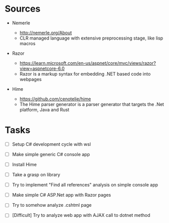 # Sources

- Nemerle 
    - http://nemerle.org/About
    - CLR managed language with extensive preprocessing stage, like lisp macros

- Razor
    - https://learn.microsoft.com/en-us/aspnet/core/mvc/views/razor?view=aspnetcore-6.0
    - Razor is a markup syntax for embedding .NET based code into webpages

- Hime
    - https://github.com/cenotelie/hime
    - The Hime parser generator is a parser generator that targets the .Net platform, Java and Rust

# Tasks

- [ ] Setup C# development cycle with wsl
- [ ] Make simple generic C# console app
- [ ] Install Hime 
- [ ] Take a grasp on library
- [ ] Try to implement "Find all references" analysis on simple console app
- [ ] Make simple C# ASP.Net app with Razor pages
- [ ] Try to somehow analyze .cshtml page
- [ ] [Difficult] Try to analyze web app with AJAX call to dotnet method


